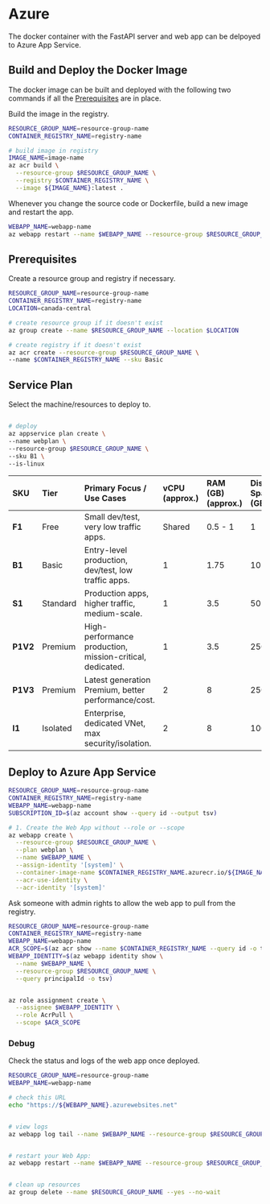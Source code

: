 # Azure

The docker container with the FastAPI server and web app can be delpoyed to Azure App Service.

## Build and Deploy the Docker Image

The docker image can be built and deployed with the following two commands if all the [Prerequisites](#prerequisites) are in place.

Build the image in the registry.

```bash
RESOURCE_GROUP_NAME=resource-group-name
CONTAINER_REGISTRY_NAME=registry-name

# build image in registry
IMAGE_NAME=image-name
az acr build \
  --resource-group $RESOURCE_GROUP_NAME \
  --registry $CONTAINER_REGISTRY_NAME \
  --image ${IMAGE_NAME}:latest .
```

Whenever you change the source code or Dockerfile, build a new image and restart the app.

```bash
WEBAPP_NAME=webapp-name
az webapp restart --name $WEBAPP_NAME --resource-group $RESOURCE_GROUP_NAME
```

## Prerequisites

Create a resource group and registry if necessary.

```bash
RESOURCE_GROUP_NAME=resource-group-name
CONTAINER_REGISTRY_NAME=registry-name
LOCATION=canada-central

# create resource group if it doesn't exist
az group create --name $RESOURCE_GROUP_NAME --location $LOCATION

# create registry if it doesn't exist
az acr create --resource-group $RESOURCE_GROUP_NAME \
--name $CONTAINER_REGISTRY_NAME --sku Basic
```


## Service Plan

Select the machine/resources to deploy to.

```bash

# deploy
az appservice plan create \
--name webplan \
--resource-group $RESOURCE_GROUP_NAME \
--sku B1 \
--is-linux
```

| SKU          | Tier     | Primary Focus / Use Cases                               | vCPU (approx.) | RAM (GB) (approx.) | Disk Space (GB) | Scaling (Instance Count) | Always On | Autoscaling | Hourly (Approx.) | Monthly (Approx.) |
| :----------- | :------- | :------------------------------------------------------ | :------------- | :----------------- | :-------------- | :----------------------- | :-------- | :---------- | :--------------- | :---------------- |
| **F1**       | Free     | Small dev/test, very low traffic apps.                  | Shared         | 0.5 - 1            | 1               | 1 (fixed)                | No        | No          | Free             | Free              |
| **B1**       | Basic    | Entry-level production, dev/test, low traffic apps.     | 1              | 1.75               | 10              | 1 to 3                   | No        | No          | \$0.07             | \$50              |
| **S1**       | Standard | Production apps, higher traffic, medium-scale.          | 1              | 3.5                | 50              | 1 to 10                  | Yes       | Yes         | \$0.10             | \$73              |
| **P1V2**     | Premium  | High-performance production, mission-critical, dedicated. | 1              | 3.5                | 250             | 1 to 20                  | Yes       | Yes         | \$0.16             | \$117             |
| **P1V3**     | Premium  | Latest generation Premium, better performance/cost.     | 2              | 8                  | 250             | 1 to 30                  | Yes       | Yes         | \$0.26             | \$190             |
| **I1**       | Isolated | Enterprise, dedicated VNet, max security/isolation.     | 2              | 8                  | 1000            | 1 to 100                 | Yes       | Yes         | \$0.77             | \$560             |


## Deploy to Azure App Service

```bash
RESOURCE_GROUP_NAME=resource-group-name
CONTAINER_REGISTRY_NAME=registry-name
WEBAPP_NAME=webapp-name
SUBSCRIPTION_ID=$(az account show --query id --output tsv)

# 1. Create the Web App without --role or --scope
az webapp create \
  --resource-group $RESOURCE_GROUP_NAME \
  --plan webplan \
  --name $WEBAPP_NAME \
  --assign-identity '[system]' \
  --container-image-name $CONTAINER_REGISTRY_NAME.azurecr.io/${IMAGE_NAME}:latest \
  --acr-use-identity \
  --acr-identity '[system]'
```


Ask someone with admin rights to allow the web app to pull from the registry.

```bash
RESOURCE_GROUP_NAME=resource-group-name
CONTAINER_REGISTRY_NAME=registry-name
WEBAPP_NAME=webapp-name
ACR_SCOPE=$(az acr show --name $CONTAINER_REGISTRY_NAME --query id -o tsv)
WEBAPP_IDENTITY=$(az webapp identity show \
  --name $WEBAPP_NAME \
  --resource-group $RESOURCE_GROUP_NAME \
  --query principalId -o tsv)


az role assignment create \
  --assignee $WEBAPP_IDENTITY \
  --role AcrPull \
  --scope $ACR_SCOPE
```


### Debug

Check the status and logs of the web app once deployed.

```bash
RESOURCE_GROUP_NAME=resource-group-name
WEBAPP_NAME=webapp-name

# check this URL
echo "https://${WEBAPP_NAME}.azurewebsites.net"


# view logs
az webapp log tail --name $WEBAPP_NAME --resource-group $RESOURCE_GROUP_NAME


# restart your Web App:
az webapp restart --name $WEBAPP_NAME --resource-group $RESOURCE_GROUP_NAME


# clean up resources
az group delete --name $RESOURCE_GROUP_NAME --yes --no-wait
```

